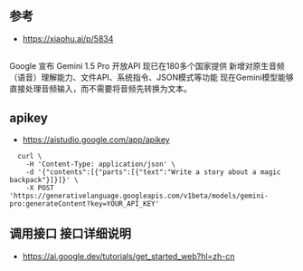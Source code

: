## 参考
- https://xiaohu.ai/p/5834

## 
Google 宣布 Gemini 1.5 Pro 开放API 现已在180多个国家提供 新增对原生音频（语音）理解能力、文件API、系统指令、JSON模式等功能 现在Gemini模型能够直接处理音频输入，而不需要将音频先转换为文本。




## apikey
- https://aistudio.google.com/app/apikey

```
  curl \
    -H 'Content-Type: application/json' \
    -d '{"contents":[{"parts":[{"text":"Write a story about a magic backpack"}]}]}' \
    -X POST 'https://generativelanguage.googleapis.com/v1beta/models/gemini-pro:generateContent?key=YOUR_API_KEY'
```


## 调用接口 接口详细说明
- https://ai.google.dev/tutorials/get_started_web?hl=zh-cn